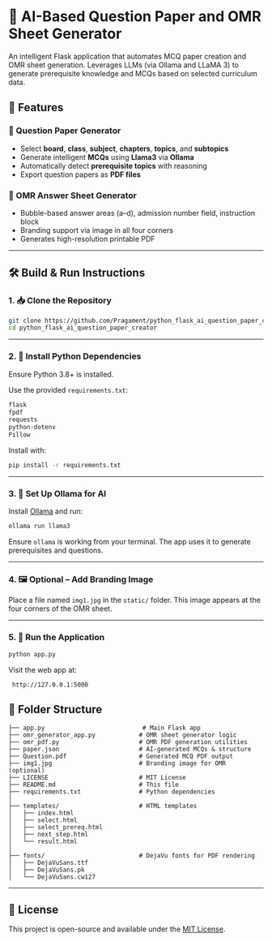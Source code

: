 # 🧠 AI-Based Question Paper and OMR Sheet Generator

An intelligent Flask application that automates MCQ paper creation and OMR sheet generation. Leverages LLMs (via Ollama and LLaMA 3) to generate prerequisite knowledge and MCQs based on selected curriculum data.


## 🚀 Features

### 📄 Question Paper Generator
- Select **board**, **class**, **subject**, **chapters**, **topics**, and **subtopics**
- Generate intelligent **MCQs** using **Llama3** via **Ollama**
- Automatically detect **prerequisite topics** with reasoning
- Export question papers as **PDF files**

### 📝 OMR Answer Sheet Generator
- Bubble-based answer areas (a–d), admission number field, instruction block
- Branding support via image in all four corners
- Generates high-resolution printable PDF

---

## 🛠️ Build & Run Instructions

### 1. 📥 Clone the Repository

```bash
git clone https://github.com/Pragament/python_flask_ai_question_paper_creator.git
cd python_flask_ai_question_paper_creator
````

---

### 2. 🧪 Install Python Dependencies

Ensure Python 3.8+ is installed.

Use the provided `requirements.txt`:

```txt
flask
fpdf
requests
python-dotenv
Pillow
```

Install with:

```bash
pip install -r requirements.txt
```

---

### 3. 🤖 Set Up Ollama for AI

Install [Ollama](https://ollama.com/) and run:

```bash
ollama run llama3
```

Ensure `ollama` is working from your terminal. The app uses it to generate prerequisites and questions.

---

### 4. 🖼️ Optional – Add Branding Image

Place a file named `img1.jpg` in the `static/` folder. This image appears at the four corners of the OMR sheet.

---

### 5. 🚀 Run the Application

```bash
python app.py
```

Visit the web app at:

```
 http://127.0.0.1:5000
```


## 📁 Folder Structure

```
├── app.py                           # Main Flask app
├── omr_generator_app.py            # OMR sheet generator logic
├── omr_pdf.py                      # OMR PDF generation utilities
├── paper.json                      # AI-generated MCQs & structure
├── Question.pdf                    # Generated MCQ PDF output
├── img1.jpg                        # Branding image for OMR (optional)
├── LICENSE                         # MIT License
├── README.md                       # This file
├── requirements.txt                # Python dependencies
│
├── templates/                      # HTML templates
│   ├── index.html
│   ├── select.html
│   ├── select_prereq.html
│   ├── next_step.html
│   └── result.html
│
├── fonts/                          # DejaVu fonts for PDF rendering
│   ├── DejaVuSans.ttf
│   ├── DejaVuSans.pk
│   └── DejaVuSans.cw127
```

---


## 📄 License

This project is open-source and available under the [MIT License](LICENSE).


